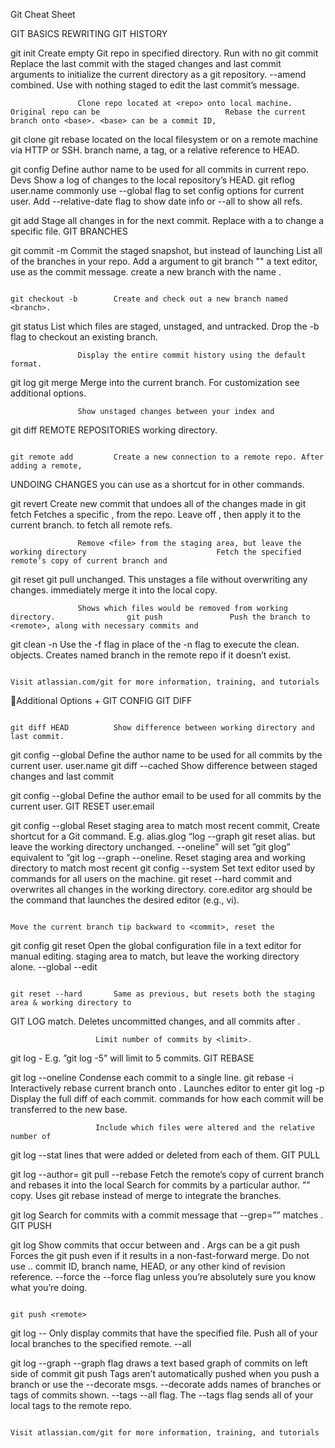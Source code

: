 Git Cheat Sheet

GIT BASICS                                                                                   REWRITING GIT HISTORY

git init           Create empty Git repo in specified directory. Run with no                 git commit             Replace the last commit with the staged changes and last commit
<directory>        arguments to initialize the current directory as a git repository.        --amend                combined. Use with nothing staged to edit the last commit’s message.

                   Clone repo located at <repo> onto local machine. Original repo can be                            Rebase the current branch onto <base>. <base> can be a commit ID,
git clone <repo>                                                                             git rebase <base>
                   located on the local filesystem or on a remote machine via HTTP or SSH.                          branch name, a tag, or a relative reference to HEAD.

git config         Define author name to be used for all commits in current repo. Devs                              Show a log of changes to the local repository’s HEAD.
                                                                                             git reflog
user.name <name>   commonly use --global flag to set config options for current user.                               Add --relative-date flag to show date info or --all to show all refs.

git add            Stage all changes in <directory> for the next commit.
<directory>        Replace <directory> with a <file> to change a specific file.              GIT BRANCHES

git commit -m      Commit the staged snapshot, but instead of launching                                             List all of the branches in your repo. Add a <branch> argument to
                                                                                             git branch
"<message>"        a text editor, use <message> as the commit message.                                              create a new branch with the name <branch>.

                                                                                             git checkout -b        Create and check out a new branch named <branch>.
git status         List which files are staged, unstaged, and untracked.
                                                                                             <branch>               Drop the -b flag to checkout an existing branch.

                   Display the entire commit history using the default format.
git log                                                                                      git merge <branch>     Merge <branch> into the current branch.
                   For customization see additional options.

                   Show unstaged changes between your index and
git diff                                                                                     REMOTE REPOSITORIES
                   working directory.

                                                                                             git remote add         Create a new connection to a remote repo. After adding a remote,
UNDOING CHANGES                                                                              <name> <url>           you can use <name> as a shortcut for <url> in other commands.

git revert         Create new commit that undoes all of the changes made in                  git fetch              Fetches a specific <branch>, from the repo. Leave off <branch>
<commit>           <commit>, then apply it to the current branch.                            <remote> <branch>      to fetch all remote refs.

                   Remove <file> from the staging area, but leave the working directory                             Fetch the specified remote’s copy of current branch and
git reset <file>                                                                             git pull <remote>
                   unchanged. This unstages a file without overwriting any changes.                                 immediately merge it into the local copy.

                   Shows which files would be removed from working directory.                git push               Push the branch to <remote>, along with necessary commits and
git clean -n
                   Use the -f flag in place of the -n flag to execute the clean.             <remote> <branch>      objects. Creates named branch in the remote repo if it doesn’t exist.



                                                                                                            Visit atlassian.com/git for more information, training, and tutorials
Additional Options +
GIT CONFIG                                                                                        GIT DIFF

                                                                                                  git diff HEAD          Show difference between working directory and last commit.
git config --global
                       Define the author name to be used for all commits by the current user.
user.name <name>                                                                                  git diff --cached      Show difference between staged changes and last commit

git config --global
                       Define the author email to be used for all commits by the current user.    GIT RESET
user.email <email>

git config --global                                                                                                      Reset staging area to match most recent commit,
                       Create shortcut for a Git command. E.g. alias.glog “log --graph            git reset
alias. <alias-name>                                                                                                      but leave the working directory unchanged.
                       --oneline” will set ”git glog” equivalent to ”git log --graph --oneline.
<git-command>
                                                                                                                         Reset staging area and working directory to match most recent
git config --system    Set text editor used by commands for all users on the machine. <editor>    git reset --hard
                                                                                                                         commit and overwrites all changes in the working directory.
core.editor <editor>   arg should be the command that launches the desired editor (e.g., vi).

                                                                                                                         Move the current branch tip backward to <commit>, reset the
git config                                                                                        git reset <commit>
                       Open the global configuration file in a text editor for manual editing.                           staging area to match, but leave the working directory alone.
--global --edit

                                                                                                  git reset --hard       Same as previous, but resets both the staging area & working directory to
GIT LOG                                                                                           <commit>               match. Deletes uncommitted changes, and all commits after <commit>.

                       Limit number of commits by <limit>.
git log -<limit>
                       E.g. ”git log -5” will limit to 5 commits.                                 GIT REBASE

git log --oneline      Condense each commit to a single line.                                     git rebase -i          Interactively rebase current branch onto <base>. Launches editor to enter
git log -p             Display the full diff of each commit.                                      <base>                 commands for how each commit will be transferred to the new base.

                       Include which files were altered and the relative number of
git log --stat
                       lines that were added or deleted from each of them.                        GIT PULL

git log --author=                                                                                 git pull --rebase      Fetch the remote’s copy of current branch and rebases it into the local
                       Search for commits by a particular author.
”<pattern>”                                                                                       <remote>               copy. Uses git rebase instead of merge to integrate the branches.

git log                Search for commits with a commit message that
--grep=”<pattern>”     matches <pattern>.                                                         GIT PUSH

git log                Show commits that occur between <since> and <until>. Args can be a         git push <remote>      Forces the git push even if it results in a non-fast-forward merge. Do not use
<since>..<until>       commit ID, branch name, HEAD, or any other kind of revision reference.     --force                the --force flag unless you’re absolutely sure you know what you’re doing.

                                                                                                  git push <remote>
git log -- <file>      Only display commits that have the specified file.                                                Push all of your local branches to the specified remote.
                                                                                                  --all


git log --graph        --graph flag draws a text based graph of commits on left side of commit    git push <remote>      Tags aren’t automatically pushed when you push a branch or use the
--decorate             msgs. --decorate adds names of branches or tags of commits shown.          --tags                 --all flag. The --tags flag sends all of your local tags to the remote repo.



                                                                                                                  Visit atlassian.com/git for more information, training, and tutorials
